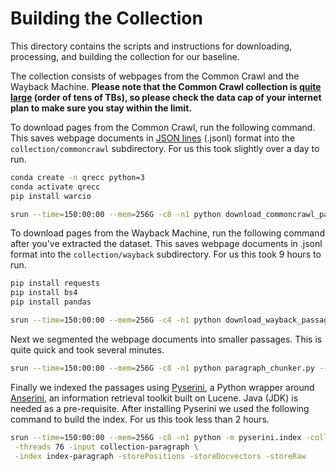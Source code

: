 # Building the Collection

This directory contains the scripts and instructions for downloading, processing, and building the collection for our baseline.

The collection consists of webpages from the Common Crawl and the Wayback Machine.
**Please note that the Common Crawl collection is [quite large](https://commoncrawl.org/2019/11/november-2019-crawl-archive-now-available/) (order of tens of TBs), so please check the data cap of your internet plan to make sure you stay within the limit.**

To download pages from the Common Crawl, run the following command.
This saves webpage documents in [JSON lines](https://jsonlines.org) (.jsonl) format into the `collection/commoncrawl` subdirectory.
For us this took slightly over a day to run.

```bash
conda create -n qrecc python=3
conda activate qrecc
pip install warcio

srun --time=150:00:00 --mem=256G -c8 -n1 python download_commoncrawl_passages.py --output-directory collection/commoncrawl --workers 8
```

To download pages from the Wayback Machine, run the following command after you've extracted the dataset.
This saves webpage documents in .jsonl format into the `collection/wayback` subdirectory.
For us this took 9 hours to run.

```bash
pip install requests
pip install bs4
pip install pandas

srun --time=150:00:00 --mem=256G -c4 -n1 python download_wayback_passages.py --inputs '../dataset/*.json' --output-directory collection/wayback --workers 4
```

Next we segmented the webpage documents into smaller passages.
This is quite quick and took several minutes.

```bash
srun --time=150:00:00 --mem=256G -c8 -n1 python paragraph_chunker.py --input-directory collection --output-directory collection-paragraph --workers 8
```

Finally we indexed the passages using [Pyserini](https://github.com/castorini/pyserini/), a Python wrapper around [Anserini](http://anserini.io/), an information retrieval toolkit built on Lucene.
Java (JDK) is needed as a pre-requisite. 
After installing Pyserini we used the following command to build the index.
For us this took less than 2 hours.

```bash
srun --time=150:00:00 --mem=256G -c8 -n1 python -m pyserini.index -collection JsonCollection -generator DefaultLuceneDocumentGenerator \
 -threads 76 -input collection-paragraph \
 -index index-paragraph -storePositions -storeDocvectors -storeRaw
```
